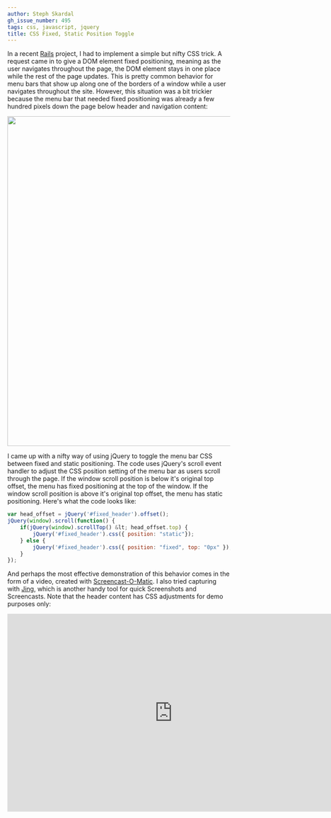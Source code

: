 ```yaml
---
author: Steph Skardal
gh_issue_number: 495
tags: css, javascript, jquery
title: CSS Fixed, Static Position Toggle
---
```


In a recent [Rails](/technology/ruby-on-rails) project, I had to implement a simple but nifty CSS trick. A request came in to give a DOM element fixed positioning, meaning as the user navigates throughout the page, the DOM element stays in one place while the rest of the page updates. This is pretty common behavior for menu bars that show up along one of the borders of a window while a user navigates throughout the site. However, this situation was a bit trickier because the menu bar that needed fixed positioning was already a few hundred pixels down the page below header and navigation content:

<img alt="" border="0" id="BLOGGER_PHOTO_ID_5650381299067538866" src="/blog/2011/09/09/css-fixed-static-position-toggle/image-0.png" style="display:block; margin:0px auto 10px; text-align:center;cursor:pointer; cursor:hand;width: 745px;"/>

I came up with a nifty way of using jQuery to toggle the menu bar CSS between fixed and static positioning. The code uses jQuery's scroll event handler to adjust the CSS position setting of the menu bar as users scroll through the page. If the window scroll position is below it's original top offset, the menu has fixed positioning at the top of the window. If the window scroll position is above it's original top offset, the menu has static positioning. Here's what the code looks like:

```javascript
var head_offset = jQuery('#fixed_header').offset();
jQuery(window).scroll(function() {
    if(jQuery(window).scrollTop() &lt; head_offset.top) {
        jQuery('#fixed_header').css({ position: "static"});
    } else {
        jQuery('#fixed_header').css({ position: "fixed", top: "0px" });
    }
});
```

And perhaps the most effective demonstration of this behavior comes in the form of a video, created with [Screencast-O-Matic](http://www.screencast-o-matic.com/). I also tried capturing with [Jing](http://www.techsmith.com/jing/), which is another handy tool for quick Screenshots and Screencasts. Note that the header content has CSS adjustments for demo purposes only:

<iframe allowfullscreen="" frameborder="0" height="447" src="http://player.vimeo.com/video/28823480?title=0&amp;byline=0&amp;portrait=0" webkitallowfullscreen="" width="745"></iframe>
